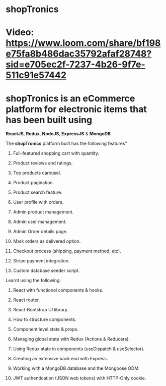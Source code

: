 # shopTronics

# Video: https://www.loom.com/share/bf198e75fa8b486dac35792afaf28748?sid=e705ec2f-7237-4b26-9f7e-511c91e57442

# shopTronics is an eCommerce platform for electronic items that has been built using 

**ReactJS**, **Redux**, **NodeJS**, **ExpressJS** & **MongoDB**

The **shopTronics** platform built has the following features"

1. Full-featured shopping cart with quantity.

2. Product reviews and ratings.

3. Top products carousel.

4. Product pagination.

5. Product search feature.

6. User profile with orders.

7. Admin product management.

8. Admin user management.

9. Admin Order details page.

10. Mark orders as delivered option.

11. Checkout process (shipping, payment method, etc).

12. Stripe payment integration.

13. Custom database seeder script.


Learnt using the following:

1. React with functional components & hooks.

2. React router.

3. React-Bootstrap UI library.

4. How to structure components.

5. Component level state & props.

6. Managing global state with Redux (Actions & Reducers).

7. Using Redux state in components (useDispatch & useSelector).

8. Creating an extensive back end with Express.

9. Working with a MongoDB database and the Mongoose ODM.

10. JWT authentication (JSON web tokens) with HTTP-Only cookie.

